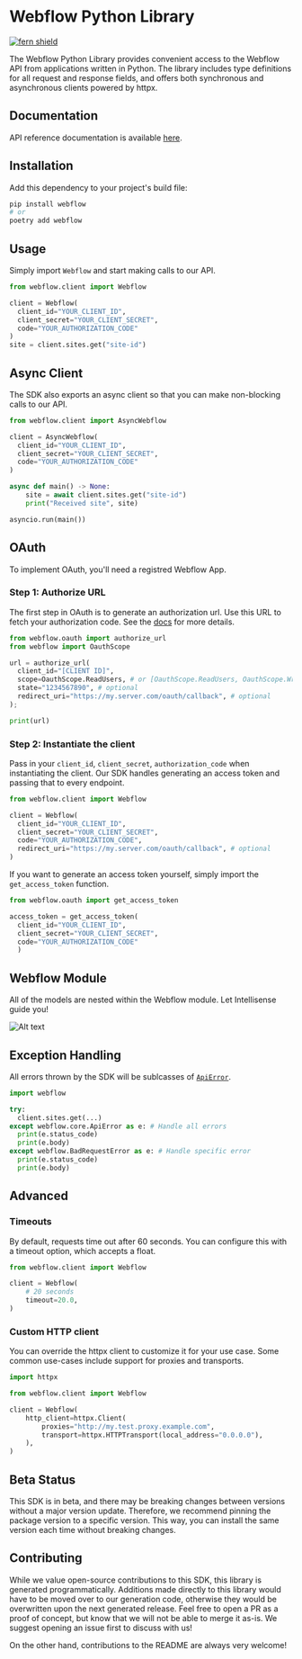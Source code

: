 # Webflow Python Library

[![fern shield](https://img.shields.io/badge/%F0%9F%8C%BF-SDK%20generated%20by%20Fern-brightgreen)](https://github.com/fern-api/fern)

The Webflow Python Library provides convenient access to the Webflow API from 
applications written in Python. The library includes type definitions for all 
request and response fields, and offers both synchronous and asynchronous clients powered by httpx.

## Documentation

API reference documentation is available [here](https://developers.webflow.com/reference/designer-api-reference).

## Installation

Add this dependency to your project's build file:

```bash
pip install webflow
# or
poetry add webflow
```

## Usage
Simply import `Webflow` and start making calls to our API. 

```python
from webflow.client import Webflow

client = Webflow(
  client_id="YOUR_CLIENT_ID",
  client_secret="YOUR_CLIENT_SECRET",
  code="YOUR_AUTHORIZATION_CODE"
)
site = client.sites.get("site-id")
```

## Async Client
The SDK also exports an async client so that you can make non-blocking
calls to our API. 

```python
from webflow.client import AsyncWebflow

client = AsyncWebflow(
  client_id="YOUR_CLIENT_ID",
  client_secret="YOUR_CLIENT_SECRET", 
  code="YOUR_AUTHORIZATION_CODE"
)

async def main() -> None:
    site = await client.sites.get("site-id")
    print("Received site", site)

asyncio.run(main())
```

## OAuth

To implement OAuth, you'll need a registred Webflow App.

### Step 1: Authorize URL 

The first step in OAuth is to generate an authorization url. Use this URL 
to fetch your authorization code. See the [docs](https://docs.developers.webflow.com/v1.0.0/docs/oauth#user-authorization)
for more details. 

```python
from webflow.oauth import authorize_url
from webflow import OauthScope

url = authorize_url(
  client_id="[CLIENT ID]",
  scope=OauthScope.ReadUsers, # or [OauthScope.ReadUsers, OauthScope.WriteUsers]
  state="1234567890", # optional
  redirect_uri="https://my.server.com/oauth/callback", # optional
);

print(url)
```

### Step 2: Instantiate the client
Pass in your `client_id`, `client_secret`, `authorization_code` when instantiating 
the client. Our SDK handles generating an access token and passing that to every endpoint. 

```python
from webflow.client import Webflow

client = Webflow(
  client_id="YOUR_CLIENT_ID",
  client_secret="YOUR_CLIENT_SECRET",
  code="YOUR_AUTHORIZATION_CODE",
  redirect_uri="https://my.server.com/oauth/callback", # optional
)
```

If you want to generate an access token yourself, simply import the 
`get_access_token` function. 

```python
from webflow.oauth import get_access_token

access_token = get_access_token(
  client_id="YOUR_CLIENT_ID", 
  client_secret="YOUR_CLIENT_SECRET", 
  code="YOUR_AUTHORIZATION_CODE"
  )
```

## Webflow Module
All of the models are nested within the Webflow module. Let Intellisense 
guide you! 

![Alt text](assets/module.png)

## Exception Handling
All errors thrown by the SDK will be sublcasses of [`ApiError`](./src/webflow/core/api_error.py).

```python
import webflow

try:
  client.sites.get(...)
except webflow.core.ApiError as e: # Handle all errors
  print(e.status_code)
  print(e.body)
except webflow.BadRequestError as e: # Handle specific error
  print(e.status_code)
  print(e.body)
```

## Advanced

### Timeouts
By default, requests time out after 60 seconds. You can configure this with a 
timeout option, which accepts a float.

```python
from webflow.client import Webflow

client = Webflow(
    # 20 seconds
    timeout=20.0,
)
```

### Custom HTTP client
You can override the httpx client to customize it for your use case. Some common use-cases 
include support for proxies and transports.

```python
import httpx

from webflow.client import Webflow

client = Webflow(
    http_client=httpx.Client(
        proxies="http://my.test.proxy.example.com",
        transport=httpx.HTTPTransport(local_address="0.0.0.0"),
    ),
)
```

## Beta Status

This SDK is in beta, and there may be breaking changes between versions without a major 
version update. Therefore, we recommend pinning the package version to a specific version. 
This way, you can install the same version each time without breaking changes.

## Contributing

While we value open-source contributions to this SDK, this library is generated programmatically. 
Additions made directly to this library would have to be moved over to our generation code, 
otherwise they would be overwritten upon the next generated release. Feel free to open a PR as
 a proof of concept, but know that we will not be able to merge it as-is. We suggest opening 
an issue first to discuss with us!

On the other hand, contributions to the README are always very welcome!
